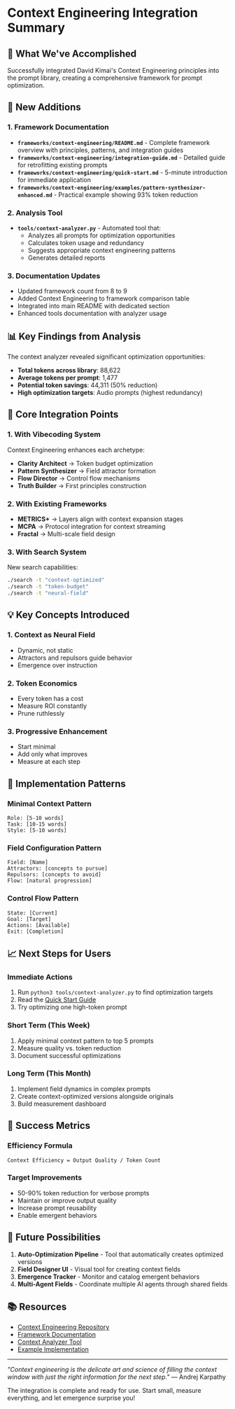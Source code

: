 # Context Engineering Integration Summary

## 🎯 What We've Accomplished

Successfully integrated David Kimai's Context Engineering principles into the prompt library, creating a comprehensive framework for prompt optimization.

## 📁 New Additions

### 1. Framework Documentation
- **`frameworks/context-engineering/README.md`** - Complete framework overview with principles, patterns, and integration guides
- **`frameworks/context-engineering/integration-guide.md`** - Detailed guide for retrofitting existing prompts
- **`frameworks/context-engineering/quick-start.md`** - 5-minute introduction for immediate application
- **`frameworks/context-engineering/examples/pattern-synthesizer-enhanced.md`** - Practical example showing 93% token reduction

### 2. Analysis Tool
- **`tools/context-analyzer.py`** - Automated tool that:
  - Analyzes all prompts for optimization opportunities
  - Calculates token usage and redundancy
  - Suggests appropriate context engineering patterns
  - Generates detailed reports

### 3. Documentation Updates
- Updated framework count from 8 to 9
- Added Context Engineering to framework comparison table
- Integrated into main README with dedicated section
- Enhanced tools documentation with analyzer usage

## 📊 Key Findings from Analysis

The context analyzer revealed significant optimization opportunities:
- **Total tokens across library**: 88,622
- **Average tokens per prompt**: 1,477 
- **Potential token savings**: 44,311 (50% reduction)
- **High optimization targets**: Audio prompts (highest redundancy)

## 🔧 Core Integration Points

### 1. With Vibecoding System
Context Engineering enhances each archetype:
- **Clarity Architect** → Token budget optimization
- **Pattern Synthesizer** → Field attractor formation
- **Flow Director** → Control flow mechanisms
- **Truth Builder** → First principles construction

### 2. With Existing Frameworks
- **METRICS+** → Layers align with context expansion stages
- **MCPA** → Protocol integration for context streaming
- **Fractal** → Multi-scale field design

### 3. With Search System
New search capabilities:
```bash
./search -t "context-optimized"
./search -t "token-budget"
./search -t "neural-field"
```

## 💡 Key Concepts Introduced

### 1. Context as Neural Field
- Dynamic, not static
- Attractors and repulsors guide behavior
- Emergence over instruction

### 2. Token Economics
- Every token has a cost
- Measure ROI constantly
- Prune ruthlessly

### 3. Progressive Enhancement
- Start minimal
- Add only what improves
- Measure at each step

## 🚀 Implementation Patterns

### Minimal Context Pattern
```
Role: [5-10 words]
Task: [10-15 words]  
Style: [5-10 words]
```

### Field Configuration Pattern
```
Field: [Name]
Attractors: [concepts to pursue]
Repulsors: [concepts to avoid]
Flow: [natural progression]
```

### Control Flow Pattern
```
State: [Current]
Goal: [Target]
Actions: [Available]
Exit: [Completion]
```

## 📈 Next Steps for Users

### Immediate Actions
1. Run `python3 tools/context-analyzer.py` to find optimization targets
2. Read the [Quick Start Guide](frameworks/context-engineering/quick-start.md)
3. Try optimizing one high-token prompt

### Short Term (This Week)
1. Apply minimal context pattern to top 5 prompts
2. Measure quality vs. token reduction
3. Document successful optimizations

### Long Term (This Month)
1. Implement field dynamics in complex prompts
2. Create context-optimized versions alongside originals
3. Build measurement dashboard

## 🎯 Success Metrics

### Efficiency Formula
```
Context Efficiency = Output Quality / Token Count
```

### Target Improvements
- 50-90% token reduction for verbose prompts
- Maintain or improve output quality
- Increase prompt reusability
- Enable emergent behaviors

## 🔮 Future Possibilities

1. **Auto-Optimization Pipeline** - Tool that automatically creates optimized versions
2. **Field Designer UI** - Visual tool for creating context fields
3. **Emergence Tracker** - Monitor and catalog emergent behaviors
4. **Multi-Agent Fields** - Coordinate multiple AI agents through shared fields

## 📚 Resources

- [Context Engineering Repository](https://github.com/davidkimai/Context-Engineering)
- [Framework Documentation](frameworks/context-engineering/)
- [Context Analyzer Tool](tools/context-analyzer.py)
- [Example Implementation](frameworks/context-engineering/examples/)

---

*"Context engineering is the delicate art and science of filling the context window with just the right information for the next step."* — Andrej Karpathy

The integration is complete and ready for use. Start small, measure everything, and let emergence surprise you!